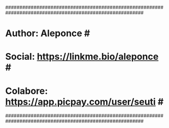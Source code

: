 
#########################################################################################################
# Author: Aleponce #                                                                                    #
# Social: https://linkme.bio/aleponce #                                                                 #
# Colabore: https://app.picpay.com/user/seuti #                                                         #
#########################################################################################################
